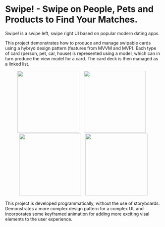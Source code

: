 # Swipe! - Swipe on People, Pets and Products to Find Your Matches.
Swipe! is a swipe left, swipe right UI based on popular modern dating apps.

This project demonstrates how to produce and manage swipable cards using a hybryd design pattern (features from MVVM and MVP). Each type of card (person, pet, car, house) is represented using a model, which can in turn produce the view model for a card. The card deck is then managed as a linked list.

<p align="center">
<img src="https://github.com/jack-a-smith/iOS_swipe_card_UI/blob/master/readme_images/home.png" width="200"> &ensp; <img src="https://github.com/jack-a-smith/iOS_swipe_card_UI/blob/master/readme_images/swipe_left.png" width="200"> &ensp; <img src="https://github.com/jack-a-smith/iOS_swipe_card_UI/blob/master/readme_images/swipe_right.png" width="200"> &ensp; <img src="https://github.com/jack-a-smith/iOS_swipe_card_UI/blob/master/readme_images/match.png" width="200">
</p>

This project is developed programmatically, without the use of storyboards. Demonstrates a more complex design pattern for a complex UI, and incorporates some keyframed animation for adding more exciting visal elements to the user experience.
